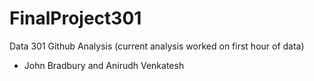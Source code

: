 # FinalProject301

Data 301 Github Analysis
(current analysis worked on first hour of data)

- John Bradbury and Anirudh Venkatesh

